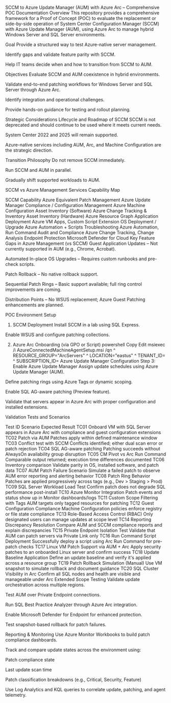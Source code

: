 SCCM to Azure Update Manager (AUM) with Azure Arc – Comprehensive POC Documentation
Overview
This repository provides a comprehensive framework for a Proof of Concept (POC) to evaluate the replacement or side-by-side operation of System Center Configuration Manager (SCCM) with Azure Update Manager (AUM), using Azure Arc to manage hybrid Windows Server and SQL Server environments.

Goal
Provide a structured way to test Azure-native server management.

Identify gaps and validate feature parity with SCCM.

Help IT teams decide when and how to transition from SCCM to AUM.

Objectives
Evaluate SCCM and AUM coexistence in hybrid environments.

Validate end-to-end patching workflows for Windows Server and SQL Server through Azure Arc.

Identify integration and operational challenges.

Provide hands-on guidance for testing and rollout planning.

Strategic Considerations
Lifecycle and Roadmap of SCCM
SCCM is not deprecated and should continue to be used where it meets current needs.

System Center 2022 and 2025 will remain supported.

Azure-native services including AUM, Arc, and Machine Configuration are the strategic direction.

Transition Philosophy
Do not remove SCCM immediately.

Run SCCM and AUM in parallel.

Gradually shift supported workloads to AUM.

SCCM vs Azure Management Services Capability Map

SCCM Capability	Azure Equivalent
Patch Management	Azure Update Manager
Compliance / Configuration Management	Azure Machine Configuration
Asset Inventory (Software)	Azure Change Tracking & Inventory
Asset Inventory (Hardware)	Azure Resource Graph
Application Deployment	Azure VM Apps, Custom Script Extension
OS Deployment / Upgrade	Azure Automation + Scripts
Troubleshooting	Azure Automation, Run Command
Audit and Compliance	Azure Change Tracking, Change Analysis
Endpoint Protection	Microsoft Defender for Cloud
Key Feature Gaps in Azure Management (vs SCCM)
Guest Application Updates – Not currently supported in AUM (e.g., Chrome, Acrobat).

Automated In-place OS Upgrades – Requires custom runbooks and pre-check scripts.

Patch Rollback – No native rollback support.

Sequential Patch Rings – Basic support available; full ring control improvements are coming.

Distribution Points – No WSUS replacement; Azure Guest Patching enhancements are planned.

POC Environment Setup
1. SCCM Deployment
Install SCCM in a lab using SQL Express.

Enable WSUS and configure patching collections.

2. Azure Arc Onboarding (via GPO or Script)
powershell
Copy
Edit
msiexec /i AzureConnectedMachineAgentSetup.msi /qn ^
  RESOURCE_GROUP="ArcServers" ^
  LOCATION="eastus" ^
  TENANT_ID=<TenantID> ^
  SUBSCRIPTION_ID=<SubID>
Azure Update Manager Configuration
Step 3: Enable Azure Update Manager
Assign update schedules using Azure Update Manager (AUM).

Define patching rings using Azure Tags or dynamic scoping.

Enable SQL AG-aware patching (Preview feature).

Validate that servers appear in Azure Arc with proper configuration and installed extensions.

Validation Tests and Scenarios

Test ID	Scenario	Expected Result
TC01	Onboard VM with SQL	Server appears in Azure Arc with compliance and guest configuration extensions
TC02	Patch via AUM	Patches apply within defined maintenance window
TC03	Conflict test with SCCM	Conflicts identified; either dual scan error or patch rejection
TC04	SQL AG-aware patching	Patching succeeds without AlwaysOn availability group disruption
TC05	CM Pivot vs Arc Run Command	Comparable output returned; execution time differences documented
TC06	Inventory comparison	Validate parity in OS, installed software, and patch data
TC07	AUM Patch Failure Scenario	Simulate a failed patch to observe AUM error reporting and alerting behavior
TC08	Patch Ring Behavior	Patches are applied progressively across tags (e.g., Dev > Staging > Prod)
TC09	SQL Server Workload Load Test	Confirm patch does not degrade SQL performance post-install
TC10	Azure Monitor Integration	Patch events and status show up in Monitor dashboards/logs
TC11	Custom Scope Filtering with Tags	AUM targets only tagged resources for patching
TC12	Guest Configuration Compliance	Machine Configuration policies enforce registry or file state compliance
TC13	Role-Based Access Control (RBAC)	Only designated users can manage updates at scope level
TC14	Reporting Discrepancy Resolution	Compare AUM and SCCM compliance reports and explain discrepancies
TC15	Private Endpoint Isolation Test	Validate that AUM can patch servers via Private Link only
TC16	Run Command Script Deployment	Successfully deploy a script using Arc Run Command for pre-patch checks
TC17	Linux VM Patch Support via AUM + Arc	Apply security patches to an onboarded Linux server and confirm success
TC18	Update Baseline Application	Define an update baseline and verify it's applied across a resource group
TC19	Patch Rollback Simulation (Manual)	Use VM snapshot to simulate rollback and document guidance
TC20	SQL Cluster Visibility in Arc	Confirm all SQL nodes and health are visible and manageable under Arc
Extended Scope Testing
Validate update orchestration across multiple regions.

Test AUM over Private Endpoint connections.

Run SQL Best Practice Analyzer through Azure Arc integration.

Enable Microsoft Defender for Endpoint for enhanced protection.

Test snapshot-based rollback for patch failures.

Reporting & Monitoring
Use Azure Monitor Workbooks to build patch compliance dashboards.

Track and compare update states across the environment using:

Patch compliance state

Last update scan time

Patch classification breakdowns (e.g., Critical, Security, Feature)

Use Log Analytics and KQL queries to correlate update, patching, and agent telemetry.



